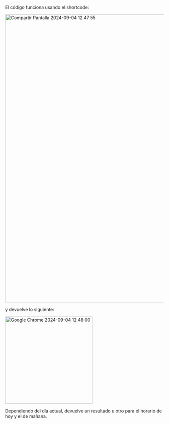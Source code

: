 El código funciona usando el shortcode:

<img width="914" alt="Compartir Pantalla 2024-09-04 12 47 55" src="https://github.com/user-attachments/assets/a481870e-f05b-40fb-8ce3-bf389d2b84d8">

y devuelve lo siguiente:

<img width="277" alt="Google Chrome 2024-09-04 12 48 00" src="https://github.com/user-attachments/assets/73837394-65c7-48a1-abdb-9f31b5349b7e">

Dependiendo del día actual, devuelve un resultado u otro para el horario de hoy y el de mañana.
